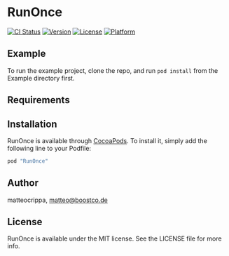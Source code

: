# RunOnce

[![CI Status](http://img.shields.io/travis/matteocrippa/RunOnce.svg?style=flat)](https://travis-ci.org/matteocrippa/RunOnce)
[![Version](https://img.shields.io/cocoapods/v/RunOnce.svg?style=flat)](http://cocoapods.org/pods/RunOnce)
[![License](https://img.shields.io/cocoapods/l/RunOnce.svg?style=flat)](http://cocoapods.org/pods/RunOnce)
[![Platform](https://img.shields.io/cocoapods/p/RunOnce.svg?style=flat)](http://cocoapods.org/pods/RunOnce)

## Example

To run the example project, clone the repo, and run `pod install` from the Example directory first.

## Requirements

## Installation

RunOnce is available through [CocoaPods](http://cocoapods.org). To install
it, simply add the following line to your Podfile:

```ruby
pod "RunOnce"
```

## Author

matteocrippa, matteo@boostco.de

## License

RunOnce is available under the MIT license. See the LICENSE file for more info.
